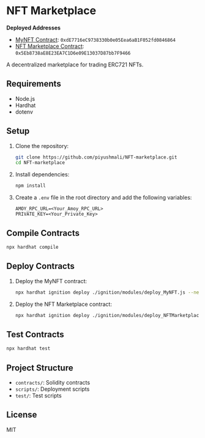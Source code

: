 # NFT Marketplace

**Deployed Addresses**

- [MyNFT Contract](https://amoy.polygonscan.com/address/0xdE7716eC9738330b0e05Eea6aB1F052fd0846864): `0xdE7716eC9738330b0e05Eea6aB1F052fd0846864`
- [NFT Marketplace Contract](https://amoy.polygonscan.com/address/0x5eb8738ae8e23ea7c1d6e09e13037d87bb7f9466): `0x5Eb8738aE8E23EA7C1D6e09E13037D87bb7F9466`

A decentralized marketplace for trading ERC721 NFTs.

## Requirements

- Node.js
- Hardhat
- dotenv

## Setup

1. Clone the repository:

   ```sh
   git clone https://github.com/piyushmali/NFT-marketplace.git
   cd NFT-marketplace
   ```

2. Install dependencies:

   ```sh
   npm install
   ```

3. Create a `.env` file in the root directory and add the following variables:
   ```plaintext
   AMOY_RPC_URL=<Your_Amoy_RPC_URL>
   PRIVATE_KEY=<Your_Private_Key>
   ```

## Compile Contracts

```sh
npx hardhat compile
```

## Deploy Contracts

1. Deploy the MyNFT contract:

   ```sh
   npx hardhat ignition deploy ./ignition/modules/deploy_MyNFT.js --network amoy
   ```

2. Deploy the NFT Marketplace contract:

   ```sh
   npx hardhat ignition deploy ./ignition/modules/deploy_NFTMarketplace.js --network amoy
   ```

## Test Contracts

```sh
npx hardhat test
```

## Project Structure

- `contracts/`: Solidity contracts
- `scripts/`: Deployment scripts
- `test/`: Test scripts

## License

MIT
